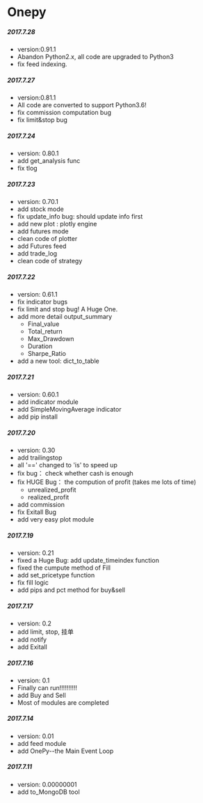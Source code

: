Onepy  
===========

##### 2017.7.28
  - version:0.91.1
  - Abandon Python2.x, all code are upgraded to Python3
  - fix feed indexing.

##### 2017.7.27
  - version:0.81.1
  - All code are converted to support Python3.6!
  - fix commission computation bug
  - fix limit&stop bug

##### 2017.7.24
  - version: 0.80.1
  - add get_analysis func
  - fix tlog


##### 2017.7.23
  - version: 0.70.1
  - add stock mode
  - fix update_info bug: should update info first
  - add new plot : plotly engine
  - add futures mode
  - clean code of plotter
  - add Futures feed
  - add trade_log
  - clean code of strategy

##### 2017.7.22
  - version: 0.61.1
  - fix indicator bugs
  - fix limit and stop bug! A Huge One.
  - add more detail output_summary
	  - Final_value
	  - Total_return
	  - Max_Drawdown
	  - Duration
	  - Sharpe_Ratio
  - add a new tool: dict_to_table

##### 2017.7.21
  - version: 0.60.1
  - add indicator module
  - add SimpleMovingAverage indicator
  - add pip install

##### 2017.7.20
  - version: 0.30
  - add trailingstop
  - all '==' changed to 'is' to speed up
  - fix bug： check whether cash is enough
  - fix HUGE Bug： the compution of profit (takes me lots of time)
    - unrealized_profit
    - realized_profit
  - add commission
  - fix Exitall Bug
  - add very easy plot module

##### 2017.7.19
  - version: 0.21
  - fixed a Huge Bug: add update_timeindex function
  - fixed the cumpute method of Fill
  - add set_pricetype function
  - fix fill logic
  - add pips and pct method for buy&sell

##### 2017.7.17
  - version: 0.2
  - add limit, stop, 挂单
  - add notify
  - add Exitall


##### 2017.7.16
  - version: 0.1
  - Finally can run!!!!!!!!!!
  - add Buy and Sell
  - Most of modules are completed


##### 2017.7.14
  - version: 0.01
  - add feed module
  - add OnePy--the Main Event Loop

##### 2017.7.11
  - version: 0.00000001
  - add to_MongoDB tool
